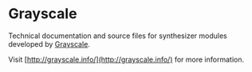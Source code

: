 Grayscale
=======

Technical documentation and source files for synthesizer modules developed by [Grayscale](http://grayscale.info/).

Visit [http://grayscale.info/](http://grayscale.info/) for more information.